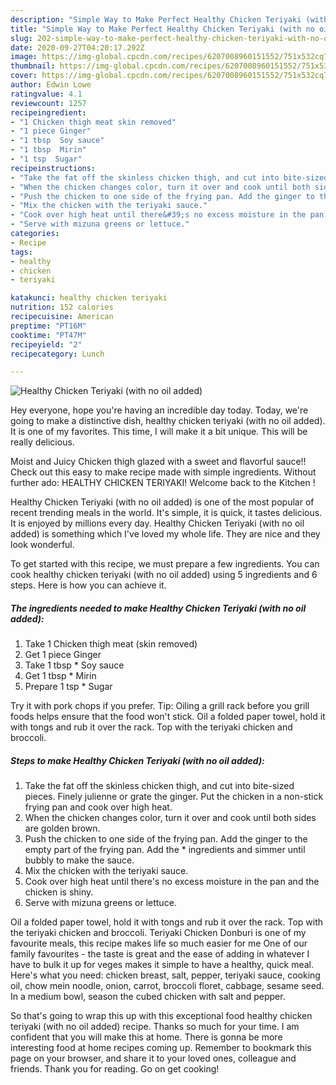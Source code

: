 ```yaml
---
description: "Simple Way to Make Perfect Healthy Chicken Teriyaki (with no oil added)"
title: "Simple Way to Make Perfect Healthy Chicken Teriyaki (with no oil added)"
slug: 202-simple-way-to-make-perfect-healthy-chicken-teriyaki-with-no-oil-added
date: 2020-09-27T04:20:17.292Z
image: https://img-global.cpcdn.com/recipes/6207008960151552/751x532cq70/healthy-chicken-teriyaki-with-no-oil-added-recipe-main-photo.jpg
thumbnail: https://img-global.cpcdn.com/recipes/6207008960151552/751x532cq70/healthy-chicken-teriyaki-with-no-oil-added-recipe-main-photo.jpg
cover: https://img-global.cpcdn.com/recipes/6207008960151552/751x532cq70/healthy-chicken-teriyaki-with-no-oil-added-recipe-main-photo.jpg
author: Edwin Lowe
ratingvalue: 4.1
reviewcount: 1257
recipeingredient:
- "1 Chicken thigh meat skin removed"
- "1 piece Ginger"
- "1 tbsp  Soy sauce"
- "1 tbsp  Mirin"
- "1 tsp  Sugar"
recipeinstructions:
- "Take the fat off the skinless chicken thigh, and cut into bite-sized pieces. Finely julienne or grate the ginger. Put the chicken in a non-stick frying pan and cook over high heat."
- "When the chicken changes color, turn it over and cook until both sides are golden brown."
- "Push the chicken to one side of the frying pan. Add the ginger to the empty part of the frying pan. Add the * ingredients and simmer until bubbly to make the sauce."
- "Mix the chicken with the teriyaki sauce."
- "Cook over high heat until there&#39;s no excess moisture in the pan and the chicken is shiny."
- "Serve with mizuna greens or lettuce."
categories:
- Recipe
tags:
- healthy
- chicken
- teriyaki

katakunci: healthy chicken teriyaki 
nutrition: 152 calories
recipecuisine: American
preptime: "PT16M"
cooktime: "PT47M"
recipeyield: "2"
recipecategory: Lunch

---
```



![Healthy Chicken Teriyaki (with no oil added)](https://img-global.cpcdn.com/recipes/6207008960151552/751x532cq70/healthy-chicken-teriyaki-with-no-oil-added-recipe-main-photo.jpg)

Hey everyone, hope you're having an incredible day today. Today, we're going to make a distinctive dish, healthy chicken teriyaki (with no oil added). It is one of my favorites. This time, I will make it a bit unique. This will be really delicious.

Moist and Juicy Chicken thigh glazed with a sweet and flavorful sauce!! Check out this easy to make recipe made with simple ingredients. Without further ado: HEALTHY CHICKEN TERIYAKI! Welcome back to the Kitchen !

Healthy Chicken Teriyaki (with no oil added) is one of the most popular of recent trending meals in the world. It's simple, it is quick, it tastes delicious. It is enjoyed by millions every day. Healthy Chicken Teriyaki (with no oil added) is something which I've loved my whole life. They are nice and they look wonderful.


To get started with this recipe, we must prepare a few ingredients. You can cook healthy chicken teriyaki (with no oil added) using 5 ingredients and 6 steps. Here is how you can achieve it.

<!--inarticleads1-->

##### The ingredients needed to make Healthy Chicken Teriyaki (with no oil added):

1. Take 1 Chicken thigh meat (skin removed)
1. Get 1 piece Ginger
1. Take 1 tbsp * Soy sauce
1. Get 1 tbsp * Mirin
1. Prepare 1 tsp * Sugar


Try it with pork chops if you prefer. Tip: Oiling a grill rack before you grill foods helps ensure that the food won&#39;t stick. Oil a folded paper towel, hold it with tongs and rub it over the rack. Top with the teriyaki chicken and broccoli. 

<!--inarticleads2-->

##### Steps to make Healthy Chicken Teriyaki (with no oil added):

1. Take the fat off the skinless chicken thigh, and cut into bite-sized pieces. Finely julienne or grate the ginger. Put the chicken in a non-stick frying pan and cook over high heat.
1. When the chicken changes color, turn it over and cook until both sides are golden brown.
1. Push the chicken to one side of the frying pan. Add the ginger to the empty part of the frying pan. Add the * ingredients and simmer until bubbly to make the sauce.
1. Mix the chicken with the teriyaki sauce.
1. Cook over high heat until there&#39;s no excess moisture in the pan and the chicken is shiny.
1. Serve with mizuna greens or lettuce.


Oil a folded paper towel, hold it with tongs and rub it over the rack. Top with the teriyaki chicken and broccoli. Teriyaki Chicken Donburi is one of my favourite meals, this recipe makes life so much easier for me One of our family favourites - the taste is great and the ease of adding in whatever I have to bulk it up for veges makes it simple to have a healthy, quick meal. Here&#39;s what you need: chicken breast, salt, pepper, teriyaki sauce, cooking oil, chow mein noodle, onion, carrot, broccoli floret, cabbage, sesame seed. In a medium bowl, season the cubed chicken with salt and pepper. 

So that's going to wrap this up with this exceptional food healthy chicken teriyaki (with no oil added) recipe. Thanks so much for your time. I am confident that you will make this at home. There is gonna be more interesting food at home recipes coming up. Remember to bookmark this page on your browser, and share it to your loved ones, colleague and friends. Thank you for reading. Go on get cooking!
